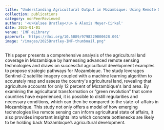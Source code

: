 ```yaml
---
title: "Understanding Agricultural Output in Mozambique: Using Remote Sensing to Initiate a Discussion on Development"
collection: publications
category: nonPeerReviewed
authors: '<u>Kelsee Bratley</u> & Alexis Meyer-Cirkel'
date: 2025-01-01
venue: 'IMF eLibrary'
paperurl: 'https://doi.org/10.5089/9798229000628.001'
image: "/images/2025Bratley-IMF-thumbnail.png"
---
```

This paper presents a comprehensive analysis of the agricultural land coverage in Mozambique by harnessing advanced remote sensing technologies and draws on successful agricultural development examples to propose strategic pathways for Mozambique. The study leverages Sentinel-2 satellite imagery coupled with a machine learning algorithm to accurately map and assess the country's agricultural land, revealing that agriculture accounts for only 12 percent of Mozambique's land area. By examining the agricultural transformation or “green revolution” that some countries have experienced, it is possible to distill regularities and necessary conditions, which can then be compared to the state-of-affairs in Mozambique. This study not only offers a model of how emerging technologies like remote sensing can inform agricultural state of affairs, it also provides important insights into which concrete bottlenecks are likely to be holding back Mozambique’s agricultural development.
